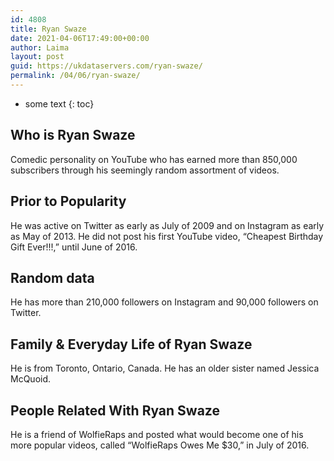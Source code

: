 ```yaml
---
id: 4808
title: Ryan Swaze
date: 2021-04-06T17:49:00+00:00
author: Laima
layout: post
guid: https://ukdataservers.com/ryan-swaze/
permalink: /04/06/ryan-swaze/
---
```


* some text
{: toc}


## Who is Ryan Swaze
                  
                  
                  
Comedic personality on YouTube who has earned more than 850,000 subscribers through his seemingly random assortment of videos. 
                  
              
            
              
            
                
                
                
## Prior to Popularity
                  
                  
                  
He was active on Twitter as early as July of 2009 and on Instagram as early as May of 2013. He did not post his first YouTube video, &#8220;Cheapest Birthday Gift Ever!!!,&#8221; until June of 2016.
                  
              
            
              
            
                
                
                
## Random data
                  
                  
                  
He has more than 210,000 followers on Instagram and 90,000 followers on Twitter.
                  
              
            
              
            
                
                
                
## Family & Everyday Life of Ryan Swaze
                  
                  
                  
He is from Toronto, Ontario, Canada. He has an older sister named Jessica McQuoid.
                  
              
            
              
            
                
                
                
## People Related With Ryan Swaze
                  
                  
                  
He is a friend of WolfieRaps and posted what would become one of his more popular videos, called &#8220;WolfieRaps Owes Me $30,&#8221; in July of 2016.
                  
              
            
              
            
                
              
            
              
              
            
            
              
            
          
          
          